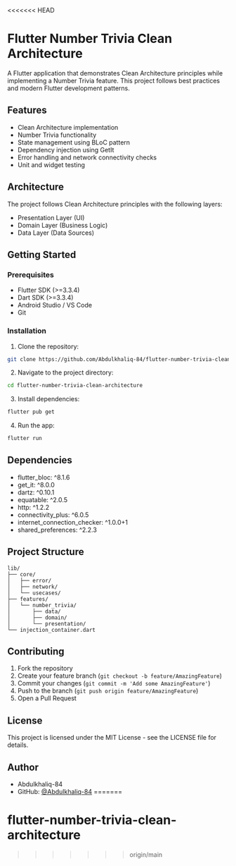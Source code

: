 <<<<<<< HEAD
# Flutter Number Trivia Clean Architecture

A Flutter application that demonstrates Clean Architecture principles while implementing a Number Trivia feature. This project follows best practices and modern Flutter development patterns.

## Features

- Clean Architecture implementation
- Number Trivia functionality
- State management using BLoC pattern
- Dependency injection using GetIt
- Error handling and network connectivity checks
- Unit and widget testing

## Architecture

The project follows Clean Architecture principles with the following layers:
- Presentation Layer (UI)
- Domain Layer (Business Logic)
- Data Layer (Data Sources)

## Getting Started

### Prerequisites

- Flutter SDK (>=3.3.4)
- Dart SDK (>=3.3.4)
- Android Studio / VS Code
- Git

### Installation

1. Clone the repository:
```bash
git clone https://github.com/Abdulkhaliq-84/flutter-number-trivia-clean-architecture.git
```

2. Navigate to the project directory:
```bash
cd flutter-number-trivia-clean-architecture
```

3. Install dependencies:
```bash
flutter pub get
```

4. Run the app:
```bash
flutter run
```

## Dependencies

- flutter_bloc: ^8.1.6
- get_it: ^8.0.0
- dartz: ^0.10.1
- equatable: ^2.0.5
- http: ^1.2.2
- connectivity_plus: ^6.0.5
- internet_connection_checker: ^1.0.0+1
- shared_preferences: ^2.2.3

## Project Structure

```
lib/
├── core/
│   ├── error/
│   ├── network/
│   └── usecases/
├── features/
│   └── number_trivia/
│       ├── data/
│       ├── domain/
│       └── presentation/
└── injection_container.dart
```

## Contributing

1. Fork the repository
2. Create your feature branch (`git checkout -b feature/AmazingFeature`)
3. Commit your changes (`git commit -m 'Add some AmazingFeature'`)
4. Push to the branch (`git push origin feature/AmazingFeature`)
5. Open a Pull Request

## License

This project is licensed under the MIT License - see the LICENSE file for details.

## Author

- Abdulkhaliq-84
- GitHub: [@Abdulkhaliq-84](https://github.com/Abdulkhaliq-84)
=======
# flutter-number-trivia-clean-architecture
>>>>>>> origin/main
